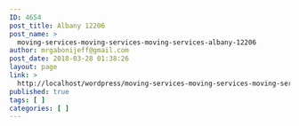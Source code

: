```yaml
---
ID: 4654
post_title: Albany 12206
post_name: >
  moving-services-moving-services-moving-services-albany-12206
author: mrgabonijeff@gmail.com
post_date: 2018-03-28 01:38:26
layout: page
link: >
  http://localhost/wordpress/moving-services-moving-services-moving-services-albany-12206/
published: true
tags: [ ]
categories: [ ]
---
```

